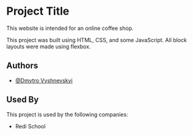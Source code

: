 
# Project Title

This website is intended for an online coffee shop.

This project was built using HTML, CSS, and some JavaScript. All block layouts were made using flexbox.

## Authors

- [@Dmytro Vyshnevskyi](https://github.com/OxDV)


## Used By

This project is used by the following companies:

- Redi School

